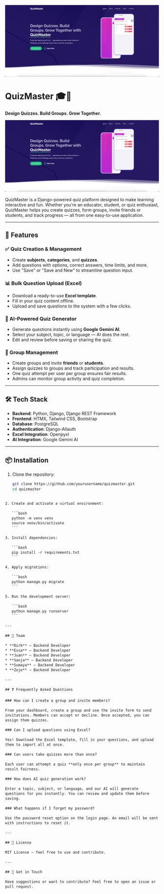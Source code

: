 ![image_alt](https://github.com/esagraphic/Quiz_App_API/blob/769deba262890a81a316f366dfb77b65c41fe79a/landing.png?raw=true)
---


# QuizMaster 🎓🧠  
**Design Quizzes. Build Groups. Grow Together.**

![image_alt](https://github.com/esagraphic/Quiz_App_API/blob/769deba262890a81a316f366dfb77b65c41fe79a/landing.png?raw=true)



QuizMaster is a Django-powered quiz platform designed to make learning interactive and fun. Whether you're an educator, student, or quiz enthusiast, QuizMaster helps you create quizzes, form groups, invite friends or students, and track progress — all from one easy-to-use application.

---

## 🚀 Features

### ✅ Quiz Creation & Management
- Create **subjects**, **categories**, and **quizzes**.
- Add questions with options, correct answers, time limits, and more.
- Use "Save" or "Save and New" to streamline question input.

### 📊 Bulk Question Upload (Excel)
- Download a ready-to-use **Excel template**.
- Fill in your quiz content offline.
- Upload and save questions to the system with a few clicks.

### 🤖 AI-Powered Quiz Generator
- Generate questions instantly using **Google Gemini AI**.
- Select your subject, topic, or language — AI does the rest.
- Edit and review before saving or sharing the quiz.

### 👥 Group Management
- Create groups and invite **friends** or **students**.
- Assign quizzes to groups and track participation and results.
- One quiz attempt per user per group ensures fair results.
- Admins can monitor group activity and quiz completion.

---

## 🛠️ Tech Stack

- **Backend**: Python, Django, Django REST Framework  
- **Frontend**: HTMX, Tailwind CSS, Bootstrap  
- **Database**: PostgreSQL  
- **Authentication**: Django-Allauth  
- **Excel Integration**: Openpyxl  
- **AI Integration**: Google Gemini AI  

---

## 📦 Installation

1. Clone the repository:
   ```bash
   git clone https://github.com/yourusername/quizmaster.git
   cd quizmaster
````

2. Create and activate a virtual environment:

   ```bash
   python -m venv venv
   source venv/bin/activate
   ```

3. Install dependencies:

   ```bash
   pip install -r requirements.txt
   ```

4. Apply migrations:

   ```bash
   python manage.py migrate
   ```

5. Run the development server:

   ```bash
   python manage.py runserver
   ```

---

## 👤 Team

* **Dirk** – Backend Developer
* **Essa** – Backend Developer
* **Juan** – Backend Developer
* **Sanja** – Backend Developer
* **Sumaya** – Backend Developer
* **Zoje** – Backend Developer

---

## ❓ Frequently Asked Questions

### How can I create a group and invite members?

From your dashboard, create a group and use the invite form to send invitations. Members can accept or decline. Once accepted, you can assign them quizzes.

### Can I upload questions using Excel?

Yes! Download the Excel template, fill in your questions, and upload them to import all at once.

### Can users take quizzes more than once?

Each user can attempt a quiz **only once per group** to maintain result fairness.

### How does AI quiz generation work?

Enter a topic, subject, or language, and our AI will generate questions for you instantly. You can review and update them before saving.

### What happens if I forget my password?

Use the password reset option on the login page. An email will be sent with instructions to reset it.

---

## 📎 License

MIT License – feel free to use and contribute.

---

## 💬 Get in Touch

Have suggestions or want to contribute? Feel free to open an issue or pull request.


